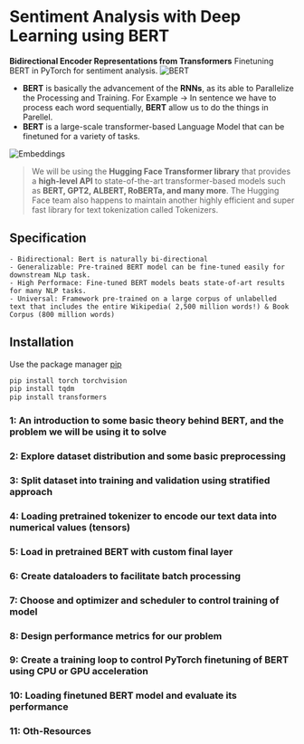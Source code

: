 # Sentiment Analysis with Deep Learning using BERT

__Bidirectional Encoder Representations from Transformers__ 
Finetuning BERT in PyTorch for sentiment analysis.
![BERT](https://miro.medium.com/max/700/0*ViwaI3Vvbnd-CJSQ.png)


- __BERT__ is basically the advancement of the __RNNs__, as its able to Parallelize the Processing and Training. For Example $\rightarrow$ In sentence we have to process each word sequentially, __BERT__ allow us to do the things in Parellel.
- __BERT__ is a large-scale transformer-based Language Model that can be finetuned for a variety of tasks.

![Embeddings](https://mengxinji.github.io/Blog/images/bert/embedding.jpg)

> We will be using the __Hugging Face Transformer library__ that provides a __high-level API__ to state-of-the-art transformer-based models such as __BERT, GPT2, ALBERT, RoBERTa, and many more__. The Hugging Face team also happens to maintain another highly efficient and super fast library for text tokenization called Tokenizers.

## __Specification__
    - Bidirectional: Bert is naturally bi-directional
    - Generalizable: Pre-trained BERT model can be fine-tuned easily for downstream NLp task.
    - High Performace: Fine-tuned BERT models beats state-of-art results for many NLP tasks.
    - Universal: Framework pre-trained on a large corpus of unlabelled text that includes the entire Wikipedia( 2,500 million words!) & Book Corpus (800 million words)



## Installation

Use the package manager [pip](https://pip.pypa.io/en/stable/) 

```bash
pip install torch torchvision
pip install tqdm
pip install transformers

```


### 1: An introduction to some basic theory behind BERT, and the problem we will be using it to solve

### 2: Explore dataset distribution and some basic preprocessing

### 3: Split dataset into training and validation using stratified approach

### 4: Loading pretrained tokenizer to encode our text data into numerical values (tensors)

### 5: Load in pretrained BERT with custom final layer

### 6: Create dataloaders to facilitate batch processing

### 7: Choose and optimizer and scheduler to control training of model

### 8: Design performance metrics for our problem

### 9: Create a training loop to control PyTorch finetuning of BERT using CPU or GPU acceleration

### 10: Loading finetuned BERT model and evaluate its performance

### 11: Oth-Resources
